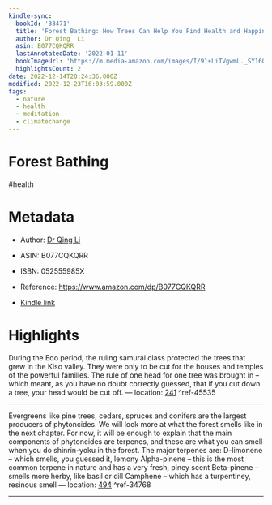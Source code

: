 ```yaml
---
kindle-sync:
  bookId: '33471'
  title: 'Forest Bathing: How Trees Can Help You Find Health and Happiness'
  author: Dr Qing  Li
  asin: B077CQKQRR
  lastAnnotatedDate: '2022-01-11'
  bookImageUrl: 'https://m.media-amazon.com/images/I/91+LiTVgwmL._SY160.jpg'
  highlightsCount: 2
date: 2022-12-14T20:24:36.000Z
modified: 2022-12-23T16:03:59.000Z
tags:
  - nature
  - health
  - meditation
  - climatechange
---
```

# Forest Bathing

#health

# Metadata

* Author: [Dr Qing  Li](https://www.amazon.com/Dr-Qing-Li/e/B07V7FYX9X/ref=dp_byline_cont_ebooks_1)

* ASIN: B077CQKQRR

* ISBN: 052555985X

* Reference: <https://www.amazon.com/dp/B077CQKQRR>

* [Kindle link](kindle://book?action=open&asin=B077CQKQRR)

# Highlights

During the Edo period, the ruling samurai class protected the trees that grew in the Kiso valley. They were only to be cut for the houses and temples of the powerful families. The rule of one head for one tree was brought in – which meant, as you have no doubt correctly guessed, that if you cut down a tree, your head would be cut off. — location: [241](kindle://book?action=open&asin=B077CQKQRR&location=241) ^ref-45535

---

Evergreens like pine trees, cedars, spruces and conifers are the largest producers of phytoncides. We will look more at what the forest smells like in the next chapter. For now, it will be enough to explain that the main components of phytoncides are terpenes, and these are what you can smell when you do shinrin-yoku in the forest. The major terpenes are: D-limonene – which smells, you guessed it, lemony Alpha-pinene – this is the most common terpene in nature and has a very fresh, piney scent Beta-pinene – smells more herby, like basil or dill Camphene – which has a turpentiney, resinous smell — location: [494](kindle://book?action=open&asin=B077CQKQRR&location=494) ^ref-34768

---
